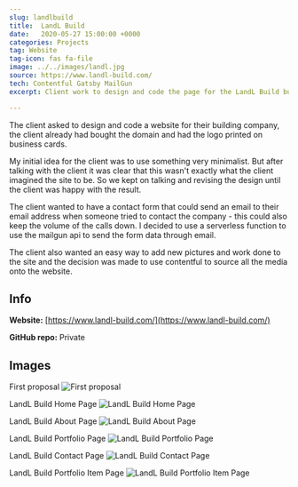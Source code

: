 ```yaml
---
slug: landlbuild
title:  LandL Build
date:   2020-05-27 15:00:00 +0000
categories: Projects
tag: Website
tag-icon: fas fa-file
image: ../../images/landl.jpg
source: https://www.landl-build.com/
tech: Contentful Gatsby MailGun
excerpt: Client work to design and code the page for the LandL Build building company, used mailgun to connect contact forms directly to email.

---
```

The client asked to design and code a website for their building company, the client already had bought the domain and had the logo printed on business cards.

My initial idea for the client was to use something very minimalist. But after talking with the client it was clear that this wasn't exactly what the client imagined the site to be. So we kept on talking and revising the design until the client was happy with the result.

The client wanted to have a contact form that could send an email to their email address when someone tried to contact the company - this could also keep the volume of the calls down. I decided to use a serverless function to use the mailgun api to send the form data through email.

The client also wanted an easy way to add new pictures and work done to the site and the decision was made to use contentful to source all the media onto the website.


## Info

**Website:** [https://www.landl-build.com/](https://www.landl-build.com/)

**GitHub repo:** Private

## Images

First proposal
![First proposal](../../images/landl-proposal.jpg)

LandL Build Home Page
![LandL Build Home Page](../../images/landl-index.jpg)

LandL Build About Page
![LandL Build About Page](../../images/landl-about.jpg)

LandL Build Portfolio Page
![LandL Build Portfolio Page](../../images/landl-portfolio.jpg)

LandL Build Contact Page
![LandL Build Contact Page](../../images/landl-contact.jpg)

LandL Build Portfolio Item Page
![LandL Build Portfolio Item Page](../../images/landl-work.jpg)
